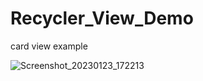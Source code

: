 # Recycler_View_Demo
card view example 

![Screenshot_20230123_172213](https://user-images.githubusercontent.com/101632815/214259819-3102442a-7b55-489b-9c97-0846ec06a75c.png)
